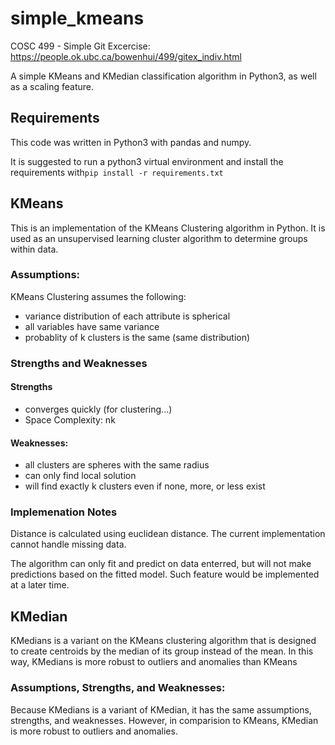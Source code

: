 # simple_kmeans
COSC 499 - Simple Git Excercise: https://people.ok.ubc.ca/bowenhui/499/gitex_indiv.html

A simple KMeans and KMedian classification algorithm in Python3, as well as a scaling feature.

## Requirements
This code was written in Python3 with pandas and numpy.

It is suggested to run a python3 virtual environment and install the requirements with```pip install -r requirements.txt```

## KMeans
This is an implementation of the KMeans Clustering algorithm in Python. It is used as an unsupervised learning cluster algorithm to determine groups within data.

### Assumptions:
KMeans Clustering assumes the following:
  - variance distribution of each attribute is spherical
  - all variables have same variance
  - probablity of k clusters is the same (same distribution)

### Strengths and Weaknesses
#### Strengths
  - converges quickly (for clustering...)
  - Space Complexity: nk

#### Weaknesses:
  - all clusters are spheres with the same radius
  - can only find local solution
  - will find exactly k clusters even if none, more, or less exist
  
### Implemenation Notes
Distance is calculated using euclidean distance. The current implementation cannot handle missing data.

The algorithm can only fit and predict on data enterred, but will not make predictions based on the fitted model. Such feature would be implemented at a later time.

## KMedian
KMedians is a variant on the KMeans clustering algorithm that is designed to create centroids by the median of its group instead of the mean. In this way, KMedians is more robust to outliers and anomalies than KMeans

### Assumptions, Strengths, and Weaknesses:
Because KMedians is a variant of KMedian, it has the same assumptions, strengths, and weaknesses. However, in comparision to KMeans, KMedian is more robust to outliers and anomalies.
